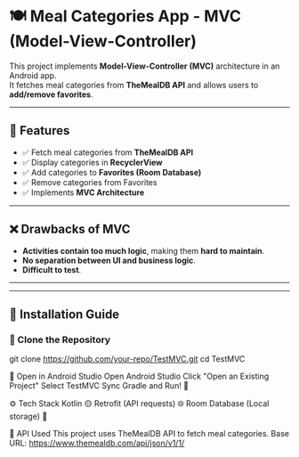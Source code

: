 # 🍽️ Meal Categories App - MVC (Model-View-Controller)

This project implements **Model-View-Controller (MVC)** architecture in an Android app.  
It fetches meal categories from **TheMealDB API** and allows users to **add/remove favorites**.

---

## 📌 Features
- ✅ Fetch meal categories from **TheMealDB API**
- ✅ Display categories in **RecyclerView**
- ✅ Add categories to **Favorites (Room Database)**
- ✅ Remove categories from Favorites
- ✅ Implements **MVC Architecture**

---

## ❌ Drawbacks of MVC
- **Activities contain too much logic**, making them **hard to maintain**.
- **No separation between UI and business logic**.
- **Difficult to test**.

---

---
## 🚀 Installation Guide
### **🔹 Clone the Repository**
git clone https://github.com/your-repo/TestMVC.git
cd TestMVC

🔹 Open in Android Studio
Open Android Studio
Click "Open an Existing Project"
Select TestMVC
Sync Gradle and Run! 🚀

⚙️ Tech Stack
Kotlin 🟡
Retrofit (API requests) 🌐
Room Database (Local storage) 🏡

📌 API Used
This project uses TheMealDB API to fetch meal categories.
Base URL:
https://www.themealdb.com/api/json/v1/1/
